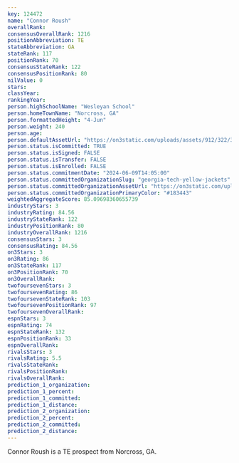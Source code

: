 ```yaml
---
key: 124472
name: "Connor Roush"
overallRank: 
consensusOverallRank: 1216
positionAbbreviation: TE
stateAbbreviation: GA
stateRank: 117
positionRank: 70
consensusStateRank: 122
consensusPositionRank: 80
nilValue: 0
stars: 
classYear: 
rankingYear: 
person.highSchoolName: "Wesleyan School"
person.homeTownName: "Norcross, GA"
person.formattedHeight: "4-Jun"
person.weight: 240
person.age: 
person.defaultAssetUrl: "https://on3static.com/uploads/assets/912/322/322912.png"
person.status.isCommitted: TRUE
person.status.isSigned: FALSE
person.status.isTransfer: FALSE
person.status.isEnrolled: FALSE
person.status.commitmentDate: "2024-06-09T14:05:00"
person.status.committedOrganizationSlug: "georgia-tech-yellow-jackets"
person.status.committedOrganizationAssetUrl: "https://on3static.com/uploads/assets/767/214/214767.svg"
person.status.committedOrganizationPrimaryColor: "#183443"
weightedAggregateScore: 85.09698360655739
industryStars: 3
industryRating: 84.56
industryStateRank: 122
industryPositionRank: 80
industryOverallRank: 1216
consensusStars: 3
consensusRating: 84.56
on3Stars: 3
on3Rating: 86
on3StateRank: 117
on3PositionRank: 70
on3OverallRank: 
twofoursevenStars: 3
twofoursevenRating: 86
twofoursevenStateRank: 103
twofoursevenPositionRank: 97
twofoursevenOverallRank: 
espnStars: 3
espnRating: 74
espnStateRank: 132
espnPositionRank: 33
espnOverallRank: 
rivalsStars: 3
rivalsRating: 5.5
rivalsStateRank: 
rivalsPositionRank: 
rivalsOverallRank: 
prediction_1_organization: 
prediction_1_percent: 
prediction_1_committed: 
prediction_1_distance: 
prediction_2_organization: 
prediction_2_percent: 
prediction_2_committed: 
prediction_2_distance: 
---
```

Connor Roush is a TE prospect from Norcross, GA.